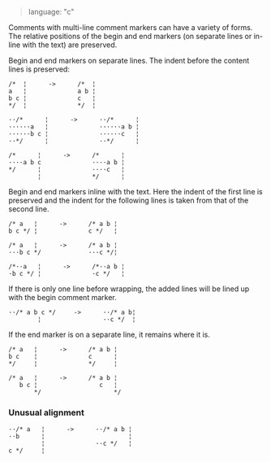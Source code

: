 > language: "c"

Comments with multi-line comment markers can have a variety of forms. The
relative positions of the begin and end markers (on separate lines or in-line
with the text) are preserved.


Begin and end markers on separate lines. The indent before the content lines is
preserved:

    /*  ¦      ->      /*  ¦
    a   ¦              a b ¦
    b c ¦              c   ¦
    */  ¦              */  ¦

    ··/*      ¦      ->      ··/*      ¦
    ······a   ¦              ······a b ¦
    ······b c ¦              ······c   ¦
    ··*/      ¦              ··*/      ¦

    /*      ¦      ->      /*      ¦
    ····a b c              ····a b ¦
    */      ¦              ····c   ¦
            ¦              */      ¦


Begin and end markers inline with the text. Here the indent of the first line is
preserved and the indent for the following lines is taken from that of the
second line.

    /* a   ¦      ->      /* a b ¦
    b c */ ¦              c */   ¦

    /* a   ¦      ->      /* a b ¦
    ···b c */             ···c */¦

    /*··a   ¦      ->      /*··a b ¦
    ·b c */ ¦              ·c */   ¦

If there is only one line before wrapping, the added lines will be
lined up with the begin comment marker.

    ··/* a b c */     ->      ··/* a b¦
            ¦                 ··c */  ¦

If the end marker is on a separate line, it remains where it is. 

    /* a   ¦      ->      /* a b ¦
    b c    ¦              c      ¦
    */     ¦              */     ¦

    /* a   ¦      ->      /* a b ¦
       b c ¦                 c   ¦
           */                    */

### Unusual alignment ###

    ··/* a   ¦      ->      ··/* a b ¦
    ··b      ¦                       ¦
             ¦              ··c */   ¦
    c */     ¦
